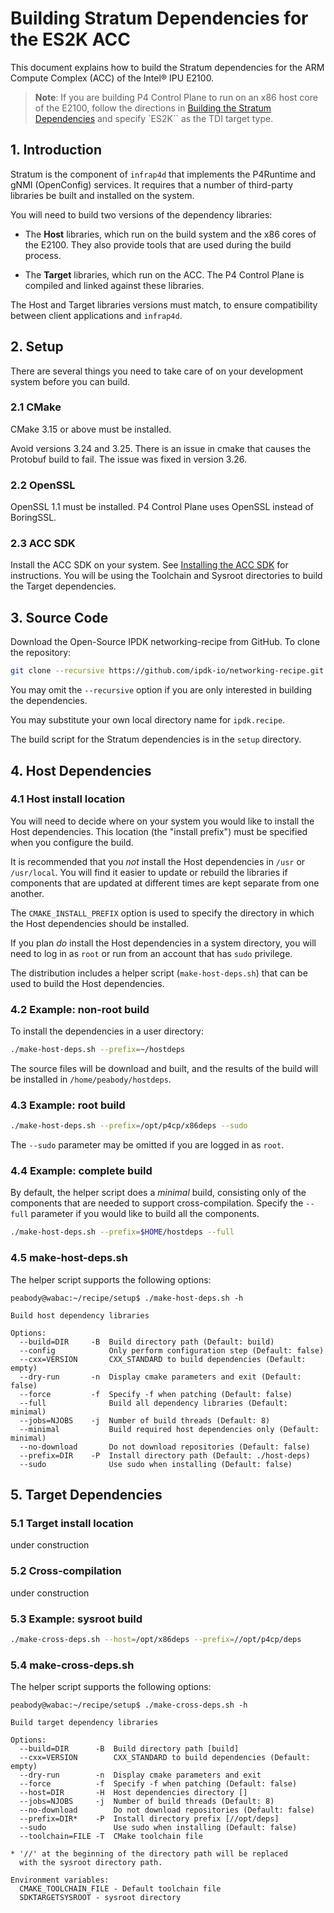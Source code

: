 # Building Stratum Dependencies for the ES2K ACC

This document explains how to build the Stratum dependencies for the
ARM Compute Complex (ACC) of the Intel&reg; IPU E2100.

> **Note**: If you are building P4 Control Plane to run on an x86 host
core of the E2100, follow the directions in
[Building the Stratum Dependencies](../building-stratum-deps.md) and
specify `ES2K`` as the TDI target type.

## 1. Introduction

Stratum is the component of `infrap4d` that implements the P4Runtime and gNMI
(OpenConfig) services. It requires that a number of third-party libraries
be built and installed on the system.

You will need to build two versions of the dependency libraries:

- The **Host** libraries, which run on the build system and the x86
  cores of the E2100. They also provide tools that are used during the
  build process.

- The **Target** libraries, which run on the ACC. The P4 Control Plane is
  compiled and linked against these libraries.

The Host and Target libraries versions must match, to ensure compatibility
between client applications and `infrap4d`.

## 2. Setup

There are several things you need to take care of on your development
system before you can build.

### 2.1 CMake

CMake 3.15 or above must be installed.

Avoid versions 3.24 and 3.25. There is an issue in cmake that causes the
Protobuf build to fail. The issue was fixed in version 3.26.

### 2.2 OpenSSL

OpenSSL 1.1 must be installed. P4 Control Plane uses OpenSSL instead of
BoringSSL.

### 2.3 ACC SDK

Install the ACC SDK on your system. See
[Installing the ACC SDK](../docs/guides/es2k/installing-acc-sdk.md) for
instructions. You will be using the Toolchain and Sysroot directories
to build the Target dependencies.

## 3. Source Code

Download the Open-Source IPDK networking-recipe from GitHub. To clone the
repository:

```bash
git clone --recursive https://github.com/ipdk-io/networking-recipe.git ipdk.recipe
```

You may omit the `--recursive` option if you are only interested in building
the dependencies.

You may substitute your own local directory name for `ipdk.recipe`.

The build script for the Stratum dependencies is in the `setup` directory.

## 4. Host Dependencies

### 4.1 Host install location

You will need to decide where on your system you would like to install the
Host dependencies. This location (the "install prefix") must be specified
when you configure the build.

It is recommended that you *not* install the Host dependencies in `/usr` or
`/usr/local`. You will find it easier to update or rebuild the libraries
if components that are updated at different times are kept separate from
one another.

The `CMAKE_INSTALL_PREFIX` option is used to specify the directory in which
the Host dependencies should be installed.

If you plan *do* install the Host dependencies in a system directory, you will
need to log in as `root` or run from an account that has `sudo` privilege.

The distribution includes a helper script (`make-host-deps.sh`) that can be
used to build the Host dependencies.

### 4.2 Example: non-root build

To install the dependencies in a user directory:

```bash
./make-host-deps.sh --prefix=~/hostdeps
```

The source files will be download and built, and the results of the build
will be installed in `/home/peabody/hostdeps`.

### 4.3 Example: root build

```bash
./make-host-deps.sh --prefix=/opt/p4cp/x86deps --sudo
```

The `--sudo` parameter may be omitted if you are logged in as `root`.

### 4.4 Example: complete build

By default, the helper script does a *minimal* build, consisting only of
the components that are needed to support cross-compilation. Specify the
`--full` parameter if you would like to build all the components.

```bash
./make-host-deps.sh --prefix=$HOME/hostdeps --full
```

### 4.5 make-host-deps.sh

The helper script supports the following options:

```text
peabody@wabac:~/recipe/setup$ ./make-host-deps.sh -h

Build host dependency libraries

Options:
  --build=DIR     -B  Build directory path (Default: build)
  --config            Only perform configuration step (Default: false)
  --cxx=VERSION       CXX_STANDARD to build dependencies (Default: empty)
  --dry-run       -n  Display cmake parameters and exit (Default: false)
  --force         -f  Specify -f when patching (Default: false)
  --full              Build all dependency libraries (Default: minimal)
  --jobs=NJOBS    -j  Number of build threads (Default: 8)
  --minimal           Build required host dependencies only (Default: minimal)
  --no-download       Do not download repositories (Default: false)
  --prefix=DIR    -P  Install directory path (Default: ./host-deps)
  --sudo              Use sudo when installing (Default: false)
```

## 5. Target Dependencies

### 5.1 Target install location

under construction

### 5.2 Cross-compilation

under construction

### 5.3 Example: sysroot build

```bash
./make-cross-deps.sh --host=/opt/x86deps --prefix=//opt/p4cp/deps
```

### 5.4 make-cross-deps.sh

The helper script supports the following options:

```text
peabody@wabac:~/recipe/setup$ ./make-cross-deps.sh -h

Build target dependency libraries

Options:
  --build=DIR      -B  Build directory path [build]
  --cxx=VERSION        CXX_STANDARD to build dependencies (Default: empty)
  --dry-run        -n  Display cmake parameters and exit
  --force          -f  Specify -f when patching (Default: false)
  --host=DIR       -H  Host dependencies directory []
  --jobs=NJOBS     -j  Number of build threads (Default: 8)
  --no-download        Do not download repositories (Default: false)
  --prefix=DIR*    -P  Install directory prefix [//opt/deps]
  --sudo               Use sudo when installing (Default: false)
  --toolchain=FILE -T  CMake toolchain file

* '//' at the beginning of the directory path will be replaced
  with the sysroot directory path.

Environment variables:
  CMAKE_TOOLCHAIN_FILE - Default toolchain file
  SDKTARGETSYSROOT - sysroot directory
```
